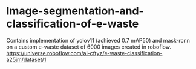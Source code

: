 # Image-segmentation-and-classification-of-e-waste
Contains implementation of yolov11 (achieved 0.7 mAP50) and mask-rcnn on a custom e-waste dataset of 6000 images created in roboflow.
https://universe.roboflow.com/ai-cftyz/e-waste-classification-a25jm/dataset/1
